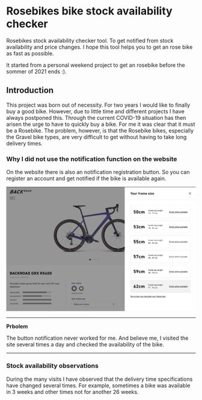 # Rosebikes bike stock availability checker

Rosebikes stock availability checker tool. To get notified from stock availability and price changes. I hope this tool helps you to get an rose bike as fast as possible.

It started from a personal weekend project to get an rosebike before the sommer of 2021 ends :).

## Introduction

This project was born out of necessity. For two years I would like to finally buy a good bike. However, due to little time and different projects I have always postponed this. 
Through the current COVID-19 situation has then arisen the urge to have to quickly buy a bike.
For me it was clear that it must be a Rosebike. 
The problem, however, is that the Rosebike bikes, especially the Gravel bike types, are very difficult to get without having to take long delivery times.

### Why I did not use the notification function on the website

On the website there is also an notification registration button.
So you can register an account and get notified if the bike is available again.

![Bike stock availability notification function](assets/screen_1.png)

---
**Prbolem**

The button notification never worked for me. And believe me, I visited the site several times a day and checked the availability of the bike.

---


### Stock availability observations

During the many visits I have observed that the delivery time specifications have changed several times. For example, sometimes a bike was available in 3 weeks and other times not for another 26 weeks.
